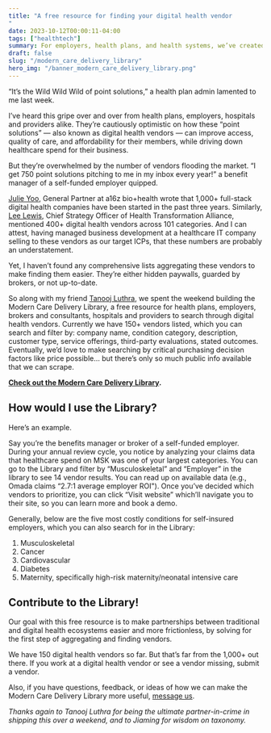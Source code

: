 ```yaml
---
title: "A free resource for finding your digital health vendor
"
date: 2023-10-12T00:00:11-04:00
tags: ["healthtech"]
summary: For employers, health plans, and health systems, we’ve created a free library of 150+ digital health vendors
draft: false
slug: "/modern_care_delivery_library"
hero_img: "/banner_modern_care_delivery_library.png"
---
```


“It’s the Wild Wild Wild of point solutions,” a health plan admin lamented to me last week. 

I’ve heard this gripe over and over from health plans, employers, hospitals and providers alike. They’re cautiously optimistic on how these “point solutions” — also known as digital health vendors — can improve access, quality of care, and affordability for their members, while driving down healthcare spend for their business. 

But they’re overwhelmed by the number of vendors flooding the market. “I get 750 point solutions pitching to me in my inbox every year!” a benefit manager of a self-funded employer quipped.

[Julie Yoo](https://a16z.com/the-new-tech-stack-for-virtual-first-care-2/), General Partner at a16z bio+health wrote that 1,000+ full-stack digital health companies have been started in the past three years. Similarly, [Lee Lewis](https://collectivehealth.com/blog/insights/the-benefits-playbook-lee-lewis/), Chief Strategy Officer of Health Transformation Alliance, mentioned 400+ digital health vendors across 101 categories. And I can attest, having managed business development at a healthcare IT company selling to these vendors as our target ICPs, that these numbers are probably an understatement.

Yet, I haven’t found any comprehensive lists aggregating these vendors to make finding them easier. They’re either hidden paywalls, guarded by brokers, or not up-to-date. 

So along with my friend [Tanooj Luthra](https://www.linkedin.com/in/tanoojluthra/), we spent the weekend building the Modern Care Delivery Library, a free resource for health plans, employers, brokers and consultants, hospitals and providers to search through digital health vendors. Currently we have 150+ vendors listed, which you can search and filter by: company name, condition category, description, customer type, service offerings, third-party evaluations, stated outcomes. Eventually, we’d love to make searching by critical purchasing decision factors like price possible… but there’s only so much public info available that we can scrape. 

**[Check out the Modern Care Delivery Library](http://www.moderncaredelivery.org/).**

## How would I use the Library?

Here’s an example. 

Say you’re the benefits manager or broker of a self-funded employer. During your annual review cycle, you notice by analyzing your claims data that healthcare spend on MSK was one of your largest categories. You can go to the Library and filter by “Musculoskeletal” and “Employer” in the library to see 14 vendor results. You can read up on available data (e.g., Omada claims “2.7:1 average employer ROI"). Once you’ve decided which vendors to prioritize, you can click “Visit website” which’ll navigate you to their site, so you can learn more and book a demo.

Generally, below are the five most costly conditions for self-insured employers, which you can also search for in the Library:
1. Musculoskeletal
2. Cancer
3. Cardiovascular
4. Diabetes
5. Maternity, specifically high-risk maternity/neonatal intensive care

## Contribute to the Library!

Our goal with this free resource is to make partnerships between traditional and digital health ecosystems easier and more frictionless, by solving for the first step of aggregating and finding vendors. 

We have 150 digital health vendors so far. But that’s far from the 1,000+ out there. If you work at a digital health vendor or see a vendor missing, submit a vendor.

Also, if you have questions, feedback, or ideas of how we can make the Modern Care Delivery Library more useful, [message us](mailto:hello@moderncaredelivery.org).


*Thanks again to Tanooj Luthra for being the ultimate partner-in-crime in shipping this over a weekend, and to Jiaming for wisdom on taxonomy.*
